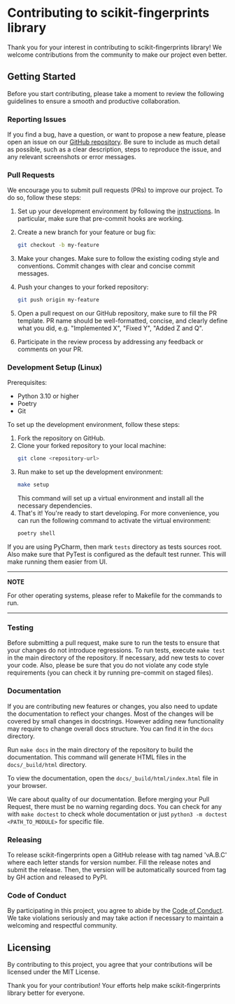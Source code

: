 # Contributing to scikit-fingerprints library

Thank you for your interest in contributing to scikit-fingerprints library! We welcome contributions from
the community to make our project even better.

## Getting Started

Before you start contributing, please take a moment to review the following guidelines to ensure a smooth and productive
collaboration.

### Reporting Issues

If you find a bug, have a question, or want to propose a new feature, please open an issue on
our [GitHub repository](https://github.com/scikit-fingerprints/scikit-fingerprints.git). Be sure to include as much detail as
possible, such as a clear description, steps to reproduce the issue, and any relevant screenshots or error messages.

### Pull Requests

We encourage you to submit pull requests (PRs) to improve our project. To do so, follow these steps:

1. Set up your development environment by following the [instructions](#development-setup-linux). In particular,
   make sure that pre-commit hooks are working.

2. Create a new branch for your feature or bug fix:
    ```bash
    git checkout -b my-feature

3. Make your changes. Make sure to follow the existing coding style and conventions.
   Commit changes with clear and concise commit messages.

4. Push your changes to your forked repository:
    ```bash
    git push origin my-feature

5. Open a pull request on our GitHub repository, make sure to fill the PR template.
   PR name should be well-formatted, concise, and clearly define what you did, e.g.
   "Implemented X", "Fixed Y", "Added Z and Q".

6. Participate in the review process by addressing any feedback or comments on your PR.

### Development Setup (Linux)

Prerequisites:

- Python 3.10 or higher
- Poetry
- Git

To set up the development environment, follow these steps:

1. Fork the repository on GitHub.
2. Clone your forked repository to your local machine:
   ```bash
   git clone <repository-url>
   ```
3. Run make to set up the development environment:
   ```bash
   make setup
   ```
   This command will set up a virtual environment and install all the necessary dependencies.
4. That's it! You're ready to start developing. For more convenience, you can run 
   the following command to activate the virtual environment:
   ```bash
   poetry shell
   ```

If you are using PyCharm, then mark `tests` directory as tests sources root. Also make sure that
PyTest is configured as the default test runner. This will make running them easier from UI.

---
**NOTE**

For other operating systems, please refer to Makefile for the commands to run.

---

### Testing

Before submitting a pull request, make sure to run the tests to ensure that your changes do not introduce
regressions.
To run tests, execute `make test` in the main directory of the repository.
If necessary, add new tests to cover your code. Also, please be sure that you do not violate any code style
requirements (you can check it by running pre-commit on staged files).

### Documentation

If you are contributing new features or changes, you also need to update the documentation to reflect your changes.
Most of the changes will be covered by small changes in docstrings. However adding new functionality may require to
change overall docs structure. You can find it in the `docs` directory.

Run `make docs` in the main directory of the repository to build the documentation. This command will generate
HTML files in the `docs/_build/html` directory.

To view the documentation, open the `docs/_build/html/index.html` file in your browser.

We care about quality of our documentation. Before merging your Pull Request, there must be no warning regarding docs.
You can check for any with `make doctest` to check whole documentation or just `python3 -m doctest <PATH_TO_MODULE>` 
for specific file.

### Releasing
To release scikit-fingerprints open a GitHub release with tag named 'vA.B.C'
where each letter stands for version number. Fill the release notes and submit the release.
Then, the version will be automatically sourced from tag by GH action and released to PyPI.

### Code of Conduct

By participating in this project, you agree to abide by the [Code of Conduct](CODE_OF_CONDUCT.md). We take violations seriously
and may take action if necessary to maintain a welcoming and respectful community.

## Licensing

By contributing to this project, you agree that your contributions will be licensed under the MIT License.

Thank you for your contribution! Your efforts help make scikit-fingerprints library better for everyone.
